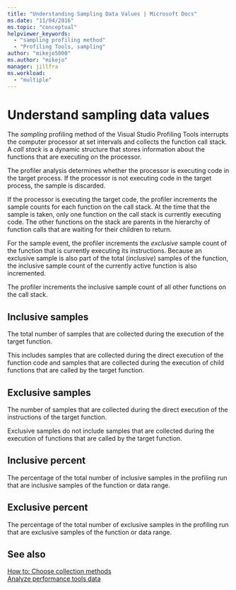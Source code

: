 ```yaml
---
title: "Understanding Sampling Data Values | Microsoft Docs"
ms.date: "11/04/2016"
ms.topic: "conceptual"
helpviewer_keywords: 
  - "sampling profiling method"
  - "Profiling Tools, sampling"
author: "mikejo5000"
ms.author: "mikejo"
manager: jillfra
ms.workload: 
  - "multiple"
---
```

# Understand sampling data values

The *sampling* profiling method of the Visual Studio Profiling Tools interrupts the computer processor at set intervals and collects the function call stack. A *call stack* is a dynamic structure that stores information about the functions that are executing on the processor.

The profiler analysis determines whether the processor is executing code in the target process. If the processor is not executing code in the target process, the sample is discarded.

If the processor is executing the target code, the profiler increments the sample counts for each function on the call stack. At the time that the sample is taken, only one function on the call stack is currently executing code. The other functions on the stack are parents in the hierarchy of function calls that are waiting for their children to return.

For the sample event, the profiler increments the *exclusive* sample count of the function that is currently executing its instructions. Because an exclusive sample is also part of the total (*inclusive*) samples of the function, the inclusive sample count of the currently active function is also incremented.

 The profiler increments the inclusive sample count of all other functions on the call stack.

## Inclusive samples

The total number of samples that are collected during the execution of the target function.

This includes samples that are collected during the direct execution of the function code and samples that are collected during the execution of child functions that are called by the target function.

## Exclusive samples

The number of samples that are collected during the direct execution of the instructions of the target function.

Exclusive samples do not include samples that are collected during the execution of functions that are called by the target function.

## Inclusive percent

The percentage of the total number of inclusive samples in the profiling run that are inclusive samples of the function or data range.

## Exclusive percent

The percentage of the total number of exclusive samples in the profiling run that are exclusive samples of the function or data range.

## See also

[How to: Choose collection methods](../profiling/how-to-choose-collection-methods.md)  
[Analyze performance tools data](../profiling/analyzing-performance-tools-data.md)